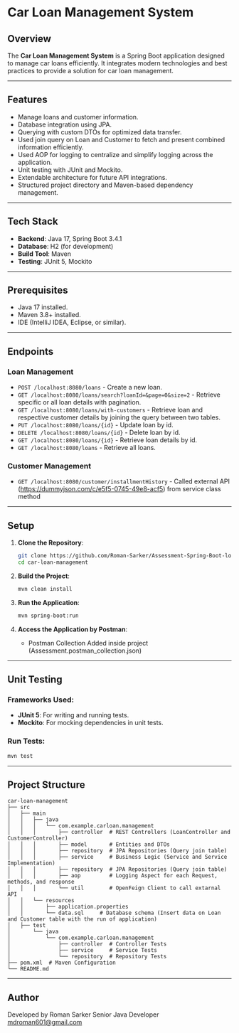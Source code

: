 # Car Loan Management System

## Overview
The **Car Loan Management System** is a Spring Boot application designed to manage car loans efficiently. It integrates modern technologies and best practices to provide a solution for car loan management.

---

## Features
- Manage loans and customer information.
- Database integration using JPA.
- Querying with custom DTOs for optimized data transfer.
- Used join query on Loan and Customer to fetch and present combined information efficiently.
- Used AOP for logging to centralize and simplify logging across the application.
- Unit testing with JUnit and Mockito.
- Extendable architecture for future API integrations.
- Structured project directory and Maven-based dependency management.

---

## Tech Stack
- **Backend**: Java 17, Spring Boot 3.4.1
- **Database**: H2 (for development)
- **Build Tool**: Maven
- **Testing**: JUnit 5, Mockito

---

## Prerequisites
- Java 17 installed.
- Maven 3.8+ installed.
- IDE (IntelliJ IDEA, Eclipse, or similar).

---

## Endpoints
### Loan Management
- `POST /localhost:8080/loans` - Create a new loan.
- `GET /localhost:8080/loans/search?loanId=&page=0&size=2` - Retrieve specific or all loan details with pagination.
- `GET /localhost:8080/loans/with-customers` - Retrieve loan and respective customer details by joining the query between two tables.
- `PUT /localhost:8080/loans/{id}` - Update loan by id.
- `DELETE /localhost:8080/loans/{id}` - Delete loan by id.
- `GET /localhost:8080/loans/{id}` - Retrieve loan details by id.
- `GET /localhost:8080/loans` - Retrieve all loans.

### Customer Management
- `GET /localhost:8080/customer/installmentHistory` - Called external API (https://dummyjson.com/c/e5f5-0745-49e8-acf5) from service class method
---

## Setup
1. **Clone the Repository**:
   ```bash
   git clone https://github.com/Roman-Sarker/Assessment-Spring-Boot-loan-management.git
   cd car-loan-management
   ```

2. **Build the Project**:
   ```bash
   mvn clean install
   ```

3. **Run the Application**:
   ```bash
   mvn spring-boot:run
   ```

4. **Access the Application by Postman**:
   - Postman Collection Added inside project (Assessment.postman_collection.json)
   
---

## Unit Testing
### Frameworks Used:
- **JUnit 5**: For writing and running tests.
- **Mockito**: For mocking dependencies in unit tests.

### Run Tests:
```bash
mvn test
```

---

## Project Structure
```
car-loan-management
├── src
│   ├── main
│   │   ├── java
│   │   │   └── com.example.carloan.management
│   │   │       ├── controller  # REST Controllers (LoanController and CustomerController)
│   │   │       ├── model       # Entities and DTOs 
│   │   │       ├── repository  # JPA Repositories (Query join table)
│   │   │       ├── service     # Business Logic (Service and Service Implementation)
│   │   │       ├── repository  # JPA Repositories (Query join table)
│   │   │       ├── aop     	# Logging Aspect for each Request, methods, and response
│   │   │       └── util	    # OpenFeign Client to call extarnal API
│   │   └── resources
│   │       ├── application.properties
│   │       └── data.sql     # Database schema (Insert data on Loan and Customer table with the run of application)
│   ├── test
│       └── java
│           └── com.example.carloan.management
│               ├── controller  # Controller Tests
│               ├── service     # Service Tests
│               └── repository  # Repository Tests
├── pom.xml  # Maven Configuration
└── README.md
```

---

## Author
Developed by Roman Sarker 
Senior Java Developer
mdroman601@gmail.com



